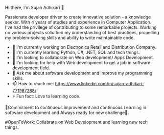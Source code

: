 Hi there, I'm Sujan Adhikari 👋

Passionate developer driven to create innovative solution - a knowledge seeker.
With 4 years of studies and experience in Computer Application. I've had the privilege of contributing to some remarkable projects. Working on various projects solidified my understanding of best practices, propelling my problem-solving skills and ability to write maintainable code.

- 🔭 I'm currently working on Electronics Retail and Distribution Company.
- 🌱 I'm currently learning Python, C#, .NET, SQL and tech things.
- 👯 I'm looking to collaborate on Web development/ Apps Development.
- 🤔 I'm looking for help with Web development to get a job in software development field.
- 💬 Ask me about software development and improve my programming skills.
- 📫 How to reach me: https://www.linkedin.com/in/sujan-adhikari-771987268/
- ⚡ Fun fact: Love to learning code.

🚀Commitment to continuous improvement and continuous Learning in software development and Always ready for new challenge🎯.

#OpenToWork: Collabrate on Web Development and learning new tech things.
